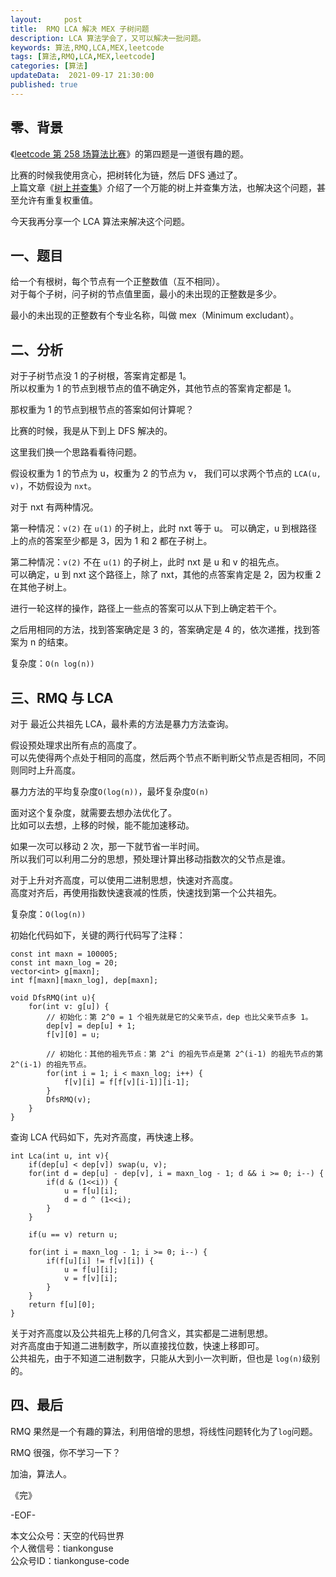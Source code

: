 ```yaml
---   
layout:     post  
title:  RMQ LCA 解决 MEX 子树问题
description: LCA 算法学会了，又可以解决一批问题。     
keywords: 算法,RMQ,LCA,MEX,leetcode  
tags: [算法,RMQ,LCA,MEX,leetcode]    
categories: [算法]  
updateData:  2021-09-17 21:30:00  
published: true  
---  
```



## 零、背景  


《[leetcode 第 258 场算法比赛](https://mp.weixin.qq.com/s/m55Do8IQPU4RcAPs2uX1uA)》的第四题是一道很有趣的题。  


比赛的时候我使用贪心，把树转化为链，然后 DFS 通过了。  
上篇文章《[树上并查集](https://mp.weixin.qq.com/s/JEZ0-uqSrfBHZZask3PPBA)》介绍了一个万能的树上并查集方法，也解决这个问题，甚至允许有重复权重值。  


今天我再分享一个 LCA 算法来解决这个问题。  


## 一、题目  


给一个有根树，每个节点有一个正整数值（互不相同）。  
对于每个子树，问子树的节点值里面，最小的未出现的正整数是多少。  


最小的未出现的正整数有个专业名称，叫做 mex（Minimum excludant）。  


## 二、分析  



对于子树节点没 1 的子树根，答案肯定都是 1。  
所以权重为 1 的节点到根节点的值不确定外，其他节点的答案肯定都是 1。  


那权重为 1 的节点到根节点的答案如何计算呢？  


比赛的时候，我是从下到上 DFS 解决的。  


这里我们换一个思路看看待问题。  


假设权重为 1 的节点为 u，权重为 2 的节点为 v， 我们可以求两个节点的 `LCA(u, v)`，不妨假设为 `nxt`。  


对于 nxt 有两种情况。  


第一种情况：`v(2)` 在 `u(1)` 的子树上，此时 nxt 等于 u。
可以确定，u 到根路径上的点的答案至少都是 3，因为 1 和 2 都在子树上。  


第二种情况：`v(2)` 不在 `u(1)` 的子树上，此时 nxt 是 u 和 v 的祖先点。  
可以确定，u 到 nxt 这个路径上，除了 nxt，其他的点答案肯定是 2，因为权重 2 在其他子树上。  


进行一轮这样的操作，路径上一些点的答案可以从下到上确定若干个。  


之后用相同的方法，找到答案确定是 3 的，答案确定是 4 的，依次递推，找到答案为 n 的结束。  


复杂度：`O(n log(n))`  


## 三、RMQ 与 LCA


对于 最近公共祖先 LCA，最朴素的方法是暴力方法查询。  


假设预处理求出所有点的高度了。  
可以先使得两个点处于相同的高度，然后两个节点不断判断父节点是否相同，不同则同时上升高度。  


暴力方法的平均复杂度`O(log(n))`，最坏复杂度`O(n)`


面对这个复杂度，就需要去想办法优化了。  
比如可以去想，上移的时候，能不能加速移动。  


如果一次可以移动 2 次，那一下就节省一半时间。  
所以我们可以利用二分的思想，预处理计算出移动指数次的父节点是谁。  


对于上升对齐高度，可以使用二进制思想，快速对齐高度。  
高度对齐后，再使用指数快速衰减的性质，快速找到第一个公共祖先。  


复杂度：`O(log(n))`


初始化代码如下，关键的两行代码写了注释：  


```
const int maxn = 100005;
const int maxn_log = 20;
vector<int> g[maxn];
int f[maxn][maxn_log], dep[maxn];

void DfsRMQ(int u){
    for(int v: g[u]) {
        // 初始化：第 2^0 = 1 个祖先就是它的父亲节点，dep 也比父亲节点多 1。
        dep[v] = dep[u] + 1;
        f[v][0] = u; 

        // 初始化：其他的祖先节点：第 2^i 的祖先节点是第 2^(i-1) 的祖先节点的第 2^(i-1) 的祖先节点。
        for(int i = 1; i < maxn_log; i++) {
            f[v][i] = f[f[v][i-1]][i-1];
        }
        DfsRMQ(v);
    }
}
```

查询 LCA 代码如下，先对齐高度，再快速上移。  


```
int Lca(int u, int v){
    if(dep[u] < dep[v]) swap(u, v);
    for(int d = dep[u] - dep[v], i = maxn_log - 1; d && i >= 0; i--) {
        if(d & (1<<i)) {
            u = f[u][i];
            d = d ^ (1<<i);
        }
    }

    if(u == v) return u;

    for(int i = maxn_log - 1; i >= 0; i--) {
        if(f[u][i] != f[v][i]) {
            u = f[u][i];
            v = f[v][i];
        }
    }
    return f[u][0];
}
```

关于对齐高度以及公共祖先上移的几何含义，其实都是二进制思想。  
对齐高度由于知道二进制数字，所以直接找位数，快速上移即可。  
公共祖先，由于不知道二进制数字，只能从大到小一次判断，但也是 `log(n)`级别的。  


## 四、最后  


RMQ 果然是一个有趣的算法，利用倍增的思想，将线性问题转化为了`log`问题。  


RMQ 很强，你不学习一下？  


加油，算法人。  


《完》  


-EOF-  



本文公众号：天空的代码世界  
个人微信号：tiankonguse  
公众号ID：tiankonguse-code  
  

